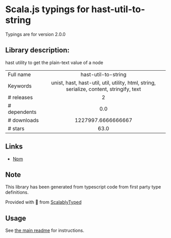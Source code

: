 
# Scala.js typings for hast-util-to-string

Typings are for version 2.0.0

## Library description:
hast utility to get the plain-text value of a node

|                    |                 |
| ------------------ | :-------------: |
| Full name          | hast-util-to-string |
| Keywords           | unist, hast, hast-util, util, utility, html, string, serialize, content, stringify, text |
| # releases         | 2 |
| # dependents       | 0.0 |
| # downloads        | 1227997.6666666667 |
| # stars            | 63.0 |

## Links
- [Npm](https://www.npmjs.com/package/hast-util-to-string)
    


## Note
This library has been generated from typescript code from first party type definitions.

Provided with :purple_heart: from [ScalablyTyped](https://github.com/oyvindberg/ScalablyTyped)

## Usage
See [the main readme](../../readme.md) for instructions.


